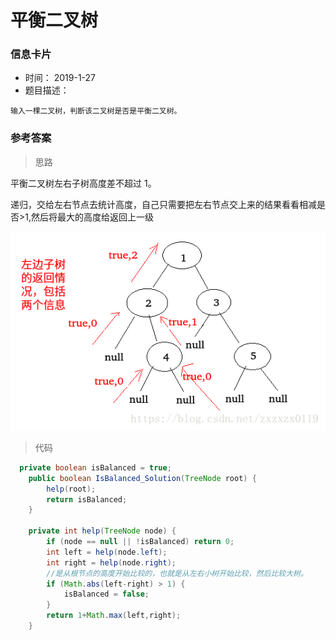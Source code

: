 # 平衡二叉树 

### 信息卡片 

- 时间： 2019-1-27
- 题目描述：

```
输入一棵二叉树，判断该二叉树是否是平衡二叉树。
```



### 参考答案

> 思路

平衡二叉树左右子树高度差不超过 1。

递归，交给左右节点去统计高度，自己只需要把左右节点交上来的结果看看相减是否>1,然后将最大的高度给返回上一级

![](./assets/39.1.png)




> 代码

```java
  private boolean isBalanced = true;
    public boolean IsBalanced_Solution(TreeNode root) {
        help(root);
        return isBalanced;
    }

    private int help(TreeNode node) {
        if (node == null || !isBalanced) return 0;
        int left = help(node.left);
        int right = help(node.right);
        //是从根节点的高度开始比较的，也就是从左右小树开始比较，然后比较大树。
        if (Math.abs(left-right) > 1) {
            isBalanced = false;
        }
        return 1+Math.max(left,right);
    }
```

 



 